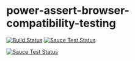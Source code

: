 power-assert-browser-compatibility-testing
==========================================

[![Build Status](https://travis-ci.org/ama-ch/power-assert-browser-compatibility-testing.svg?branch=master)](https://travis-ci.org/ama-ch/power-assert-browser-compatibility-testing)
[![Sauce Test Status](https://saucelabs.com/buildstatus/ama-ch_power-assert)](https://saucelabs.com/u/ama-ch_power-assert)

[![Sauce Test Status](https://saucelabs.com/browser-matrix/ama-ch_power-assert.svg)](https://saucelabs.com/u/ama-ch_power-assert)
